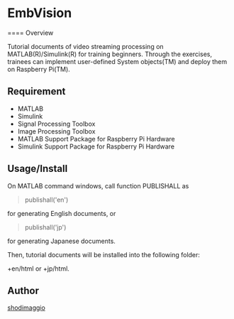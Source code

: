 # EmbVision
====
Overview

Tutorial documents of video streaming processing on MATLAB(R)/Simulink(R) for training beginners. 
Through the exercises, trainees can implement user-defined System objects(TM) and deploy them on Raspberry Pi(TM).

## Requirement

- MATLAB
- Simulink
- Signal Processing Toolbox
- Image Processing Toolbox
- MATLAB Support Package for Raspberry Pi Hardware
- Simulink Support Package for Raspberry Pi Hardware

## Usage/Install

On MATLAB command windows, call function PUBLISHALL as

> publishall('en')

for generating English documents, or

> publishall('jp')

for generating Japanese documents.

Then, tutorial documents will be installed into the following folder:

+en/html or +jp/html.

## Author

[shodimaggio](https://github.com/shodmaggio/)

